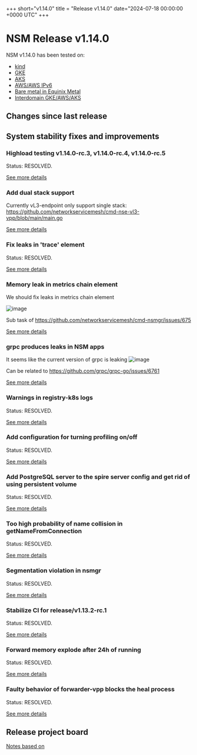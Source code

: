 
+++
short="v1.14.0"
title = "Release v1.14.0"
date="2024-07-18 00:00:00 +0000 UTC"
+++


# NSM Release v1.14.0 



NSM v1.14.0 has been tested on:
- [kind](https://github.com/networkservicemesh/integration-k8s-kind/actions?query=branch%3Arelease%2Fv1.14.0+)
- [GKE](https://github.com/networkservicemesh/integration-k8s-gke/actions?query=branch%3Arelease%2Fv1.14.0+)
- [AKS](https://github.com/networkservicemesh/integration-k8s-aks/actions?query=branch%3Arelease%2Fv1.14.0+)
- [AWS/AWS IPv6](https://github.com/networkservicemesh/integration-k8s-aws/actions?query=branch%3Arelease%2Fv1.14.0+)
- [Bare metal in Equinix Metal](https://github.com/networkservicemesh/integration-k8s-packet/actions?query=branch%3Arelease%2Fv1.14.0+)
- [Interdomain GKE/AWS/AKS](https://github.com/networkservicemesh/integration-interdomain-k8s/actions?query=branch%3Arelease%2Fv1.14.0+)


## Changes since last release



## System stability fixes and improvements



### Highload testing  v1.14.0-rc.3,  v1.14.0-rc.4,   v1.14.0-rc.5

Status: RESOLVED.

[See more details](https://github.com/networkservicemesh/deployments-k8s/issues/12279)


### Add dual stack support 

Currently vL3-endpoint only support single stack:
https://github.com/networkservicemesh/cmd-nse-vl3-vpp/blob/main/main.go

[See more details](https://github.com/networkservicemesh/cmd-nse-vl3-vpp/issues/261)


### Fix leaks in 'trace' element

Status: RESOLVED.

[See more details](https://github.com/networkservicemesh/sdk/issues/1635)


### Memory leak in metrics chain element



We should fix leaks in metrics chain element 

![image](https://github.com/networkservicemesh/sdk/assets/49399980/4e805d41-fbb6-459a-ab87-8011be1fb474)



Sub task of https://github.com/networkservicemesh/cmd-nsmgr/issues/675

[See more details](https://github.com/networkservicemesh/sdk/issues/1620)


### grpc produces leaks in NSM apps

It seems like the current version of grpc is leaking
![image](https://github.com/networkservicemesh/sdk/assets/49399980/7e3c75c6-9995-4cab-a837-a748e35e4c02)


Can be related to https://github.com/grpc/grpc-go/issues/6761

[See more details](https://github.com/networkservicemesh/sdk/issues/1619)


### Warnings in registry-k8s logs

Status: RESOLVED.

[See more details](https://github.com/networkservicemesh/cmd-registry-k8s/issues/422)


### Add configuration for turning profiling on/off

Status: RESOLVED.

[See more details](https://github.com/networkservicemesh/deployments-k8s/issues/12045)


### Add PostgreSQL server to the spire server config and get rid of using persistent volume

Status: RESOLVED.

[See more details](https://github.com/networkservicemesh/deployments-k8s/issues/12072)


### Too high probability of name collision in getNameFromConnection

Status: RESOLVED.

[See more details](https://github.com/networkservicemesh/sdk/issues/1589)


### Segmentation violation in nsmgr

Status: RESOLVED.

[See more details](https://github.com/networkservicemesh/cmd-nsmgr/issues/689)


### Stabilize CI for release/v1.13.2-rc.1

Status: RESOLVED.

[See more details](https://github.com/networkservicemesh/integration-k8s-kind/issues/1019)


### Forward memory explode after 24h of running

Status: RESOLVED.

[See more details](https://github.com/networkservicemesh/cmd-forwarder-vpp/issues/1134)


### Faulty behavior of forwarder-vpp blocks the heal process

Status: RESOLVED.

[See more details](https://github.com/networkservicemesh/cmd-forwarder-vpp/issues/1161)



## Release project board

[Notes based on](https://github.com/orgs/networkservicemesh/projects/39)
